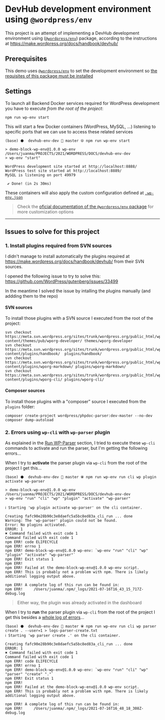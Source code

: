 # DevHub development environment using `@wordpress/env`

This project is an attempt of implementing a DevHub development environment using ([`@wordpress/env`](https://developer.wordpress.org/block-editor/reference-guides/packages/packages-env/)) package, according to the instructions at https://make.wordpress.org/docs/handbook/devhub/

## Prerequisites

This demo uses [`@wordpress/env`](https://developer.wordpress.org/block-editor/reference-guides/packages/packages-env/) to set the development environment so [the requisites of this package must be installed](https://developer.wordpress.org/block-editor/reference-guides/packages/packages-env/#prerequisites)

## Settings

To launch all Backend Docker services required for WordPress development you have to execute _from the root of the project_:

```
npm run wp-env start
```

This will start a few Docker containers (WordPress, MySQL, ...) listening to specific ports that we can use to access these related services

```
(base) ⬢  devhub-env-dev  master ⦾ npm run wp-env start

> demo-block-wp-env@1.0.0 wp-env /Users/juanma/PROJECTS/2021/WORDPRESS/DOCS/devhub-env-dev
> wp-env "start"

WordPress development site started at http://localhost:8888/
WordPress test site started at http://localhost:8889/
MySQL is listening on port 49979

 ✔ Done! (in 2s 30ms)
```

These containers will also apply the custom configuration defined at [`.wp-env.json`](https://developer.wordpress.org/block-editor/reference-guides/packages/packages-env/#wp-env-json)

> Check the [oficial documentation of the `@wordpress/env` package](https://developer.wordpress.org/block-editor/reference-guides/packages/packages-env/) for more customization options

---

## Issues to solve for this project

### 1. Install plugins required from SVN sources

I didn't manage to install automatically the plugins required at https://make.wordpress.org/docs/handbook/devhub/ from their SVN sources.

I opened the following issue to try to solve this:
https://github.com/WordPress/gutenberg/issues/33499

In the meantime I solved the issue by intalling the plugins manually  (and addding them to the repo)

#### SVN sources 

To install those plugins with a SVN source I executed from the root of the project:

```
svn checkout https://meta.svn.wordpress.org/sites/trunk/wordpress.org/public_html/wp-content/themes/pub/wporg-developer/ themes/wporg-developer
svn checkout https://meta.svn.wordpress.org/sites/trunk/wordpress.org/public_html/wp-content/plugins/handbook/  plugins/handbook/
svn checkout https://meta.svn.wordpress.org/sites/trunk/wordpress.org/public_html/wp-content/plugins/wporg-markdown/ plugins/wporg-markdown/
svn checkout https://meta.svn.wordpress.org/sites/trunk/wordpress.org/public_html/wp-content/plugins/wporg-cli/ plugins/wporg-cli/
```

#### Composer sources

To install those plugins with a "composer" source I executed from the `plugins` folder:

```
composer create-project wordpress/phpdoc-parser:dev-master --no-dev
composer dump-autoload
```

### 2. Errors using `wp-cli` with `wp-parser` plugin

As explained in the [Run WP-Parser](https://make.wordpress.org/docs/handbook/devhub/#6-run-wp-parser) section, I tried to execute these `wp-cli` commands to activate and run the parser, but I'm getting the following errors...


When I try to **activate** the parser plugin via `wp-cli` from the root of the project I get this...

```
(base) ⬢  devhub-env-dev  master ⦿ npm run wp-env run cli wp plugin activate wp-parser

> demo-block-wp-env@1.0.0 wp-env /Users/juanma/PROJECTS/2021/WORDPRESS/DOCS/devhub-env-dev
> wp-env "run" "cli" "wp" "plugin" "activate" "wp-parser"

ℹ Starting 'wp plugin activate wp-parser' on the cli container.

Creating fafc90e28b90c3e8daefc5a5bc8ed83a_cli_run ... done
Warning: The 'wp-parser' plugin could not be found.
Error: No plugins activated.
ERROR: 1
✖ Command failed with exit code 1
Command failed with exit code 1
npm ERR! code ELIFECYCLE
npm ERR! errno 1
npm ERR! demo-block-wp-env@1.0.0 wp-env: `wp-env "run" "cli" "wp" "plugin" "activate" "wp-parser"`
npm ERR! Exit status 1
npm ERR!
npm ERR! Failed at the demo-block-wp-env@1.0.0 wp-env script.
npm ERR! This is probably not a problem with npm. There is likely additional logging output above.

npm ERR! A complete log of this run can be found in:
npm ERR!     /Users/juanma/.npm/_logs/2021-07-16T16_43_15_717Z-debug.log
```

> Either way, the plugin was already activated in the dashboard 

When I try to **run** the parser plugin via `wp-cli` from the root of the project I get this besides a [whole log of errors](logs-parser-create.txt)...

```
(base) ⬢  devhub-env-dev  master ⦿ npm run wp-env run cli wp parser create . --user=1 > logs-parser-create.txt
ℹ Starting 'wp parser create .' on the cli container.

Creating fafc90e28b90c3e8daefc5a5bc8ed83a_cli_run ... done
ERROR: 1
✖ Command failed with exit code 1
Command failed with exit code 1
npm ERR! code ELIFECYCLE
npm ERR! errno 1
npm ERR! demo-block-wp-env@1.0.0 wp-env: `wp-env "run" "cli" "wp" "parser" "create" "."`
npm ERR! Exit status 1
npm ERR!
npm ERR! Failed at the demo-block-wp-env@1.0.0 wp-env script.
npm ERR! This is probably not a problem with npm. There is likely additional logging output above.

npm ERR! A complete log of this run can be found in:
npm ERR!     /Users/juanma/.npm/_logs/2021-07-16T16_48_18_308Z-debug.log
```
